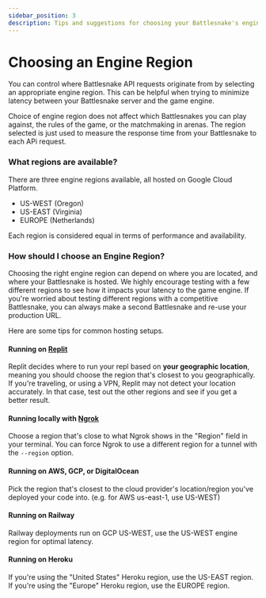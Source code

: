 ```yaml
---
sidebar_position: 3
description: Tips and suggestions for choosing your Battlesnake's engine region.
---
```


# Choosing an Engine Region

You can control where Battlesnake API requests originate from by selecting an appropriate engine region. This can be helpful when trying to minimize latency between your Battlesnake server and the game engine.

Choice of engine region does not affect which Battlesnakes you can play against, the rules of the game, or the matchmaking in arenas. The region selected is just used to measure the response time from your Battlesnake to each APi request.

### What regions are available?

There are three engine regions available, all hosted on Google Cloud Platform.
* US-WEST (Oregon)
* US-EAST (Virginia)
* EUROPE (Netherlands)

Each region is considered equal in terms of performance and availability.

### How should I choose an Engine Region?

Choosing the right engine region can depend on where you are located, and where your Battlesnake is hosted. We highly encourage testing with a few different regions to see how it impacts your latency to the game engine. If you're worried about testing different regions with a competitive Battlesnake, you can always make a second Battlesnake and re-use your production URL.

Here are some tips for common hosting setups.

#### Running on [Replit](https://replit.com)

Replit decides where to run your repl based on **your geographic location**, meaning you should choose the region that's closest to you geographically. If you're traveling, or using a VPN, Replit may not detect your location accurately. In that case, test out the other regions and see if you get a better result.

#### Running locally with [Ngrok](https://ngrok.com/)

Choose a region that's close to what Ngrok shows in the "Region" field in your terminal. You can force Ngrok to use a different region for a tunnel with the `--region` option.

#### Running on AWS, GCP, or DigitalOcean

Pick the region that's closest to the cloud provider's location/region you've deployed your code into. (e.g. for AWS us-east-1, use US-WEST)

#### Running on Railway

Railway deployments run on GCP US-WEST, use the US-WEST engine region for optimal latency.

#### Running on Heroku

If you're using the "United States" Heroku region, use the US-EAST region. If you're using the "Europe" Heroku region, use the EUROPE region.
